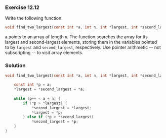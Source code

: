 ### Exercise 12.12
Write the following function:

```c
void find_two_largest(const int *a, int n, int *largest, int *second_largest);
```

`a` points to an array of length `n`. The function searches the array for its
largest and second-largest elements, storing them in the variables pointed to by
`largest` and `second_largest`, respectively. Use pointer arithmetic -- not
subscripting -- to visit array elements.

### Solution

```c
void find_two_largest(const int *a, int n, int *largest, int *second_largest) {

    const int *p = a;
    *largest = *second_largest = *a;
    
    while (p++ < a + n) {
        if (*p > *largest) {
            *second_largest = *largest;
            *largest = *p;
        } else if (*p > *second_largest)
            *second_largest = *p;
    }
}
```    
